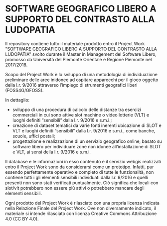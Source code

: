 # SOFTWARE GEOGRAFICO LIBERO A SUPPORTO DEL CONTRASTO ALLA LUDOPATIA
Il repository contiene tutto il materiale prodotto entro il Project Work "SOFTWARE GEOGRAFICO LIBERO A SUPPORTO DEL CONTRASTO ALLA LUDOPATIA" svolto durante il Master in Management del Software Libero, promosso da Università del Piemonte Orientale e Regione Piemonte nel 2017/2018.

Scopo del Project Work è lo sviluppo di una metodologia di individuazione preliminare delle aree inidonee ad ospitare apparecchi per il gioco oggetto della l.r. 9/2016 attraverso l’impiego di strumenti geografici liberi (FOSS4G/GFOSS).

In dettaglio:
- sviluppo di una procedura di calcolo delle distanze tra esercizi commerciali in cui sono attive slot machine o video lotterie (VLT) e luoghi definiti “sensibili” dalla l.r. 9/2016 e s.m.i.;
- creazione di dataset tematici da varie fonti inerenti ubicazione di SLOT e VLT e luoghi definiti “sensibili” dalla l.r. 9/2016 e s.m.i., come banche, scuole, uffici postali;
- progettazione e realizzazione di un servizio geografico online, basato su software libero per individuare zone non idonee all’installazione di SLOT e VLT, ai sensi della l.r. 9/2016 e s.m.i.

Il database e le informazioni in esso contenuto e il servizio webgis realizzati entro il Project Work sono da considerarsi come un prototipo. Infatti, pur essendo perfettamente operativo e completo di tutte le funzionalità, non contiene tutti i gli elementi sensibili individuati dalla l.r. 9/2016 e quelli presenti non sono stati verificati puntualmente. 
Ciò significa che locali con slot/vlt potrebbero non essere più attivi o potrebbero mancare degli elementi sensibili.

Ogni prodotto del Project Work è rilasciato con una propria licenza indicata nella Relazione Finale del Project Work.
Ove non diversamente indicato, il materiale si intende rilasciato con licenza Creative Commons Attribuzione 4.0 (CC BY 4.0).
